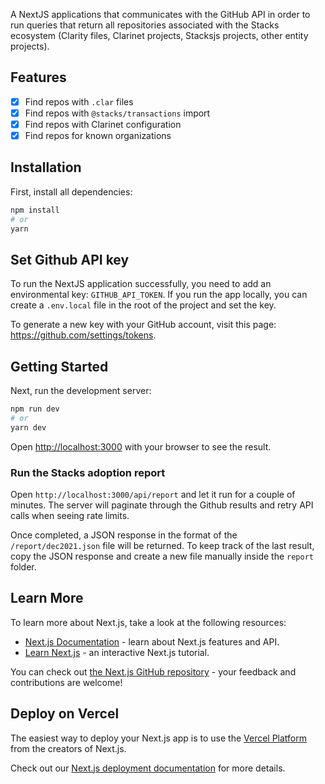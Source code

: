 A NextJS applications that communicates with the GitHub API in order to run queries that return all repositories associated with the Stacks ecosystem (Clarity files, Clarinet projects, Stacksjs projects, other entity projects).

## Features

- [x] Find repos with `.clar` files
- [x] Find repos with `@stacks/transactions` import
- [x] Find repos with Clarinet configuration
- [x] Find repos for known organizations

## Installation

First, install all dependencies:

```bash
npm install
# or
yarn
```

## Set Github API key

To run the NextJS application successfully, you need to add an environmental key: `GITHUB_API_TOKEN`. If you run the app locally, you can create a `.env.local` file in the root of the project and set the key.

To generate a new key with your GitHub account, visit this page: https://github.com/settings/tokens.

## Getting Started

Next, run the development server:

```bash
npm run dev
# or
yarn dev
```

Open [http://localhost:3000](http://localhost:3000) with your browser to see the result.

### Run the Stacks adoption report

Open `http://localhost:3000/api/report` and let it run for a couple of minutes. The server will paginate through the Github results and retry API calls when seeing rate limits. 

Once completed, a JSON response in the format of the `/report/dec2021.json` file will be returned. To keep track of the last result, copy the JSON response and create a new file manually inside the `report` folder.

## Learn More

To learn more about Next.js, take a look at the following resources:

- [Next.js Documentation](https://nextjs.org/docs) - learn about Next.js features and API.
- [Learn Next.js](https://nextjs.org/learn) - an interactive Next.js tutorial.

You can check out [the Next.js GitHub repository](https://github.com/vercel/next.js/) - your feedback and contributions are welcome!

## Deploy on Vercel

The easiest way to deploy your Next.js app is to use the [Vercel Platform](https://vercel.com/new?utm_medium=default-template&filter=next.js&utm_source=create-next-app&utm_campaign=create-next-app-readme) from the creators of Next.js.

Check out our [Next.js deployment documentation](https://nextjs.org/docs/deployment) for more details.
